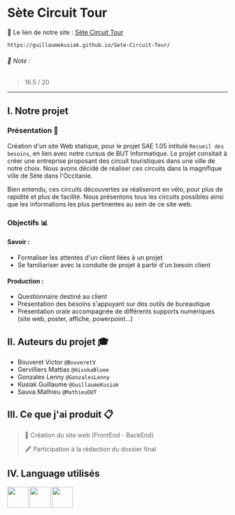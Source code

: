 # Sète Circuit Tour
📍 Le lien de notre site : [Sète Circuit Tour](https://guillaumekusiak.github.io/Sete-Circuit-Tour/)
```
https://guillaumekusiak.github.io/Sete-Circuit-Tour/
```
###### 📜 Note :
> 16.5 / 20
___

## I. Notre projet
### Présentation 📃
Création d'un site Web statique, pour le projet SAE 1.05 intitulé ```Recueil des besoins```, en lien avec notre cursus de BUT Informatique. Le projet consitait à créer une entreprise proposant des circuit touristiques dans une ville de notre choix. Nous avons décidé de réaliser ces circuits dans la magnifique ville de Sète dans l'Occitanie. 

Bien entendu, ces circuits découvertes se réaliseront en vélo, pour plus de rapidité et plus de facilité. 
Nous présentons tous les circuits possibles ainsi que les informations les plus pertinentes au sein de ce site web.

### Objectifs 📊
#### Savoir :
- Formaliser les attentes d'un client liées à un projet
- Se familiariser avec la conduite de projet à partir d'un besoin client
#### Production : 
- Questionnaire destiné au client
- Présentation des besoins s'appuyant sur des outils de bureautique
- Présentation orale accompagnée de différents supports numériques (site web, poster, affiche, powerpoint...)

## II. Auteurs du projet 🎓
* Bouveret Victor `@BouveretV`
* Gervilliers Mattias `@HisokaBluee`
* Gonzales Lenny `@GonzalesLenny`
* Kusiak Guillaume `@GuillaumeKusiak`
* Sauva Mathieu `@MathieuDUT`

## III. Ce que j'ai produit 📋
> 🔨 Création du site web (FrontEnd - BackEnd)
> 
> 🖋 Participation à la rédaction du dossier final



## IV. Language utilisés
<img align="left" src="https://cdn.worldvectorlogo.com/logos/html-1.svg" width="48px">
<img align="left" src="https://cdn.worldvectorlogo.com/logos/css-3.svg" width="48px">
<img src="https://cdn.worldvectorlogo.com/logos/logo-javascript.svg" width="48px">
